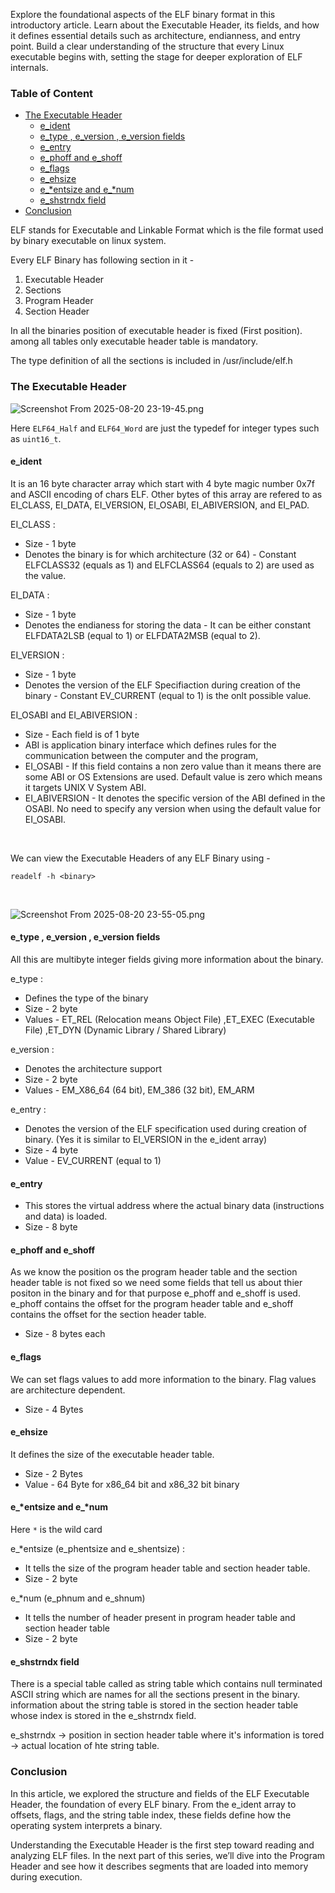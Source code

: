 Explore the foundational aspects of the ELF binary format in this introductory article. Learn about the Executable Header, its fields, and how it defines essential details such as architecture, endianness, and entry point. Build a clear understanding of the structure that every Linux executable begins with, setting the stage for deeper exploration of ELF internals.

### Table of Content

- [The Executable Header](#the-executable-header)  
  - [e_ident](#e_ident)  
  - [e_type , e_version , e_version fields](#e_type--e_version--e_version-fields)  
  - [e_entry](#e_entry)  
  - [e_phoff and e_shoff](#e_phoff-and-e_shoff)  
  - [e_flags](#e_flags)  
  - [e_ehsize](#e_ehsize)  
  - [e_*entsize and e_*num](#e_entsize-and-e_num)  
  - [e_shstrndx field](#e_shstrndx-field)
- [Conclusion](#conclusion)


ELF stands for Executable and Linkable Format which is the file format used by binary executable on linux system.

Every ELF Binary has following section in it -

1. Executable Header
2. Sections
3. Program Header
4. Section Header

In all the binaries position of executable header is fixed (First position). among all tables only executable header table is mandatory.

The type definition of all the sections is included in /usr/include/elf.h

### The Executable Header

![Screenshot From 2025-08-20 23-19-45.png](:/e953ca153a024bdabf10091f213423b0)

Here `ELF64_Half`  and `ELF64_Word` are just the typedef for integer types such as `uint16_t`.

#### e_ident

It is an 16 byte character array which start with 4 byte magic number 0x7f and ASCII encoding of chars ELF. Other bytes of this array are refered to as EI_CLASS, EI_DATA, EI_VERSION, EI_OSABI, EI_ABIVERSION,
and EI_PAD.

EI_CLASS :

- Size - 1 byte
- Denotes the binary is for which architecture (32 or 64) - Constant ELFCLASS32 (equals as 1) and ELFCLASS64 (equals to 2) are used as the value.

EI_DATA :

- Size - 1 byte
- Denotes the endianess for storing the data - It can be either constant ELFDATA2LSB (equal to 1) or ELFDATA2MSB (equal to 2).

EI_VERSION :

- Size - 1 byte
-  Denotes the version of the ELF Specifiaction during creation of the binary - Constant EV_CURRENT (equal to 1) is the onlt possible value.

EI_OSABI and EI_ABIVERSION :

- Size - Each field is of 1 byte
- ABI is application binary interface which defines rules for the communication between the computer and the program,
- EI_OSABI - If this field contains a non zero value than it means there are some ABI or OS Extensions are used. Default value is zero which means it targets UNIX V System ABI.
- EI_ABIVERSION - It denotes the specific version of the ABI defined in the OSABI. No need to specify any version when using the default value for EI_OSABI.

<br>  

We can view the Executable Headers of any ELF Binary using -

```
readelf -h <binary>
```

<br>

![Screenshot From 2025-08-20 23-55-05.png](:/8cffbaac2b0a4ff1ac300879fea9b8a7)

#### e_type , e_version , e_version fields 

All this are multibyte integer fields giving more information about the binary.

e_type :

- Defines the type of the binary
- Size - 2 byte
- Values - ET_REL (Relocation means Object File) ,ET_EXEC (Executable File) ,ET_DYN (Dynamic Library / Shared Library)

e_version :

- Denotes the architecture support
- Size - 2 byte
- Values - EM_X86_64 (64 bit), EM_386 (32 bit), EM_ARM

e_entry :

- Denotes the version of the ELF specification used during creation of binary. (Yes it is similar to EI_VERSION in the e_ident array)
- Size - 4 byte
- Value - EV_CURRENT (equal to 1)

#### e_entry

- This stores the virtual address where the actual binary data (instructions and data) is loaded.
- Size - 8 byte

#### e_phoff and e_shoff

As we know the position os the program header table and the section header table is not fixed so we need some fields that tell us about thier positon in the binary and for that purpose e_phoff and e_shoff is used. e_phoff contains the offset for the program header table and e_shoff contains the offset for the section header table.

- Size - 8 bytes each

#### e_flags 

We can set flags values to add more information to the binary. Flag values are architecture dependent.

- Size - 4 Bytes

#### e_ehsize

It defines the size of the executable header table.

- Size - 2 Bytes
- Value - 64 Byte for x86_64 bit and x86_32 bit binary

#### e_*entsize and e_*num

Here `*` is the wild card 

e_*entsize (e_phentsize and e_shentsize) :

- It tells the size of the program header table and section header table.
- Size - 2 byte

e_*num (e_phnum and e_shnum)

- It tells the number of header present in program header table and section header table
- Size - 2 byte

#### e_shstrndx field 

There is a special table called as string table which contains null terminated ASCII string which are names for all the sections present in the binary. information about the string table is stored in the section header table whose index is stored in the e_shstrndx field.

e_shstrndx -> position in section header table where it's information is tored -> actual location of hte string table.


### Conclusion

In this article, we explored the structure and fields of the ELF Executable Header, the foundation of every ELF binary. From the e_ident array to offsets, flags, and the string table index, these fields define how the operating system interprets a binary.

Understanding the Executable Header is the first step toward reading and analyzing ELF files. In the next part of this series, we’ll dive into the Program Header and see how it describes segments that are loaded into memory during execution.

